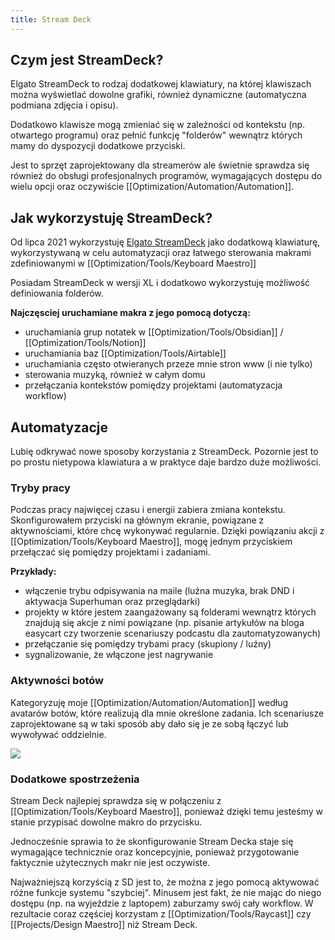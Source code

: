 ```yaml
---
title: Stream Deck
---
```


## Czym jest StreamDeck?
Elgato StreamDeck to rodzaj dodatkowej klawiatury, na której klawiszach można wyświetlać dowolne grafiki, również dynamiczne (automatyczna podmiana zdjęcia i opisu).

Dodatkowo klawisze mogą zmieniać się w zależności od kontekstu (np. otwartego programu) oraz pełnić funkcję "folderów" wewnątrz których mamy do dyspozycji dodatkowe przyciski. 

Jest to sprzęt zaprojektowany dla streamerów ale świetnie sprawdza się również do obsługi profesjonalnych programów, wymagających dostępu do wielu opcji oraz oczywiście [[Optimization/Automation/Automation]].

## Jak wykorzystuję StreamDeck? 
Od lipca 2021 wykorzystuję [Elgato StreamDeck](https://www.elgato.com/en/stream-deck) jako dodatkową klawiaturę, wykorzystywaną w celu automatyzacji oraz łatwego sterowania makrami zdefiniowanymi w [[Optimization/Tools/Keyboard Maestro]]

Posiadam StreamDeck w wersji XL i dodatkowo wykorzystuję możliwość definiowania folderów.

**Najczęsciej uruchamiane makra z jego pomocą dotyczą:**
- uruchamiania grup notatek w [[Optimization/Tools/Obsidian]] / [[Optimization/Tools/Notion]]
- uruchamiania baz [[Optimization/Tools/Airtable]]
- uruchamiania często otwieranych przeze mnie stron www (i nie tylko)
- sterowania muzyką, również w całym domu
- przełączania kontekstów pomiędzy projektami (automatyzacja workflow)

## Automatyzacje
Lubię odkrywać nowe sposoby korzystania z StreamDeck. Pozornie jest to po prostu nietypowa klawiatura a w praktyce daje bardzo duże możliwości. 

### Tryby pracy
Podczas pracy najwięcej czasu i energii zabiera zmiana kontekstu. Skonfigurowałem przyciski na głównym ekranie, powiązane z aktywnościami, które chcę wykonywać regularnie. Dzięki powiązaniu akcji z [[Optimization/Tools/Keyboard Maestro]], mogę jednym przyciskiem przełączać się pomiędzy projektami i zadaniami. 

**Przykłady:** 
- włączenie trybu odpisywania na maile (luźna muzyka, brak DND i aktywacja Superhuman oraz przeglądarki)
- projekty w które jestem zaangażowany są folderami wewnątrz których znajdują się akcje z nimi powiązane (np. pisanie artykułów na bloga easycart czy tworzenie scenariuszy podcastu dla zautomatyzowanych)
- przełączanie się pomiędzy trybami pracy (skupiony / luźny)
- sygnalizowanie, że włączone jest nagrywanie

### Aktywności botów 
Kategoryzuję moje [[Optimization/Automation/Automation]] według avatarów botów, które realizują dla mnie określone zadania. Ich scenariusze zaprojektowane są w taki sposób aby dało się je ze sobą łączyć lub wywoływać oddzielnie.

![](https://space.overment.com/Shared-Image-2022-06-01-14-14-06-gTWCY/Shared-Image-2022-06-01-14-14-06.png)

### Dodatkowe spostrzeżenia  
Stream Deck najlepiej sprawdza się w połączeniu z [[Optimization/Tools/Keyboard Maestro]], ponieważ dzięki temu jesteśmy w stanie przypisać dowolne makro do przycisku. 

Jednocześnie sprawia to że skonfigurowanie Stream Decka staje się wymagające technicznie oraz koncepcyjnie, ponieważ przygotowanie faktycznie użytecznych makr nie jest oczywiste. 

Najważniejszą korzyścią z SD jest to, że można z jego pomocą aktywować różne funkcje systemu "szybciej". Minusem jest fakt, że nie mając do niego dostępu (np. na wyjeździe z laptopem) zaburzamy swój cały workflow. W rezultacie coraz częściej korzystam z [[Optimization/Tools/Raycast]] czy [[Projects/Design Maestro]] niż Stream Deck. 